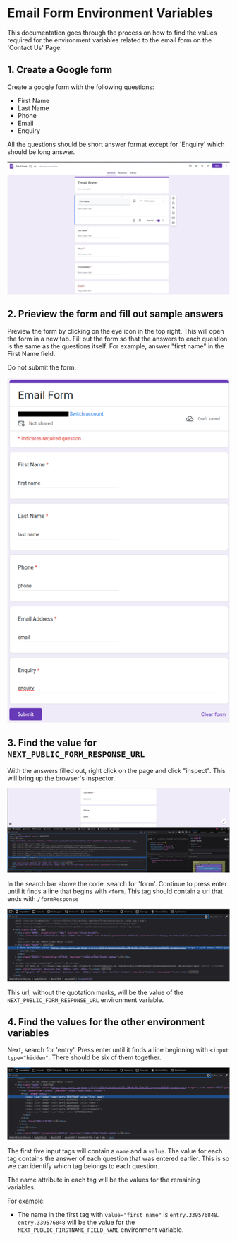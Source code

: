 # Email Form Environment Variables

This documentation goes through the process on how to find the values required for the environment variables related to the email form on the 'Contact Us' Page.

## 1. Create a Google form

Create a google form with the following questions:
- First Name
- Last Name
- Phone
- Email
- Enquiry

All the questions should be short answer format except for 'Enquiry' which should be long answer. 

![Google form creation](images/create-form.png)

## 2. Prieview the form and fill out sample answers

Preview the form by clicking on the eye icon in the top right. This will open the form in a new tab.
Fill out the form so that the answers to each question is the same as the questions itself. For example, answer "first name" in the First Name field. 

Do not submit the form.

![Filled out form](images/filled-out-form.png)

## 3. Find the value for `NEXT_PUBLIC_FORM_RESPONSE_URL`

With the answers filled out, right click on the page and click "inspect".
This will bring up the browser's inspector.

![The inspector](images/inspector.png)

In the search bar above the code. search for 'form'. Continue to press enter until it finds a line that begins with `<form`. This tag should contain a url that ends with `/formResponse`

![The form tag containing the url](images/find-url.png)

This url, without the quotation marks, will be the value of the `NEXT_PUBLIC_FORM_RESPONSE_URL` environment variable.

## 4. Find the values for the other environment variables

Next, search for 'entry'. Press enter until it finds a line beginning with `<input type="hidden"`. There should be six of them together. 

![The tags containing the values for the other variables](images/remaining-variable-values.png)

The first five input tags will contain a `name` and a `value`. The value for each tag contains the answer of each question that was entered earlier. This is so we can identify which tag belongs to each question.

The name attribute in each tag will be the values for the remaining variables.

For example:
- The name in the first tag with `value="first name"` is `entry.339576848`. `entry.339576848` will be the value for the `NEXT_PUBLIC_FIRSTNAME_FIELD_NAME` environment variable.

